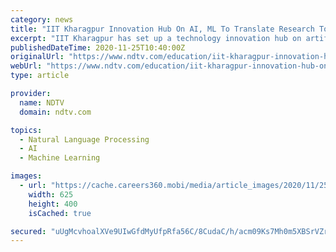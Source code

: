 ```yaml
---
category: news
title: "IIT Kharagpur Innovation Hub On AI, ML To Translate Research To Industrially Scalable Products"
excerpt: "IIT Kharagpur has set up a technology innovation hub on artificial intelligence (AI) and machine learning (ML) to translate academic research to industrially scalable products and processes, a spokesperson said."
publishedDateTime: 2020-11-25T10:40:00Z
originalUrl: "https://www.ndtv.com/education/iit-kharagpur-innovation-hub-on-ai-ml-translate-research-industrially-scalable-products"
webUrl: "https://www.ndtv.com/education/iit-kharagpur-innovation-hub-on-ai-ml-translate-research-industrially-scalable-products"
type: article

provider:
  name: NDTV
  domain: ndtv.com

topics:
  - Natural Language Processing
  - AI
  - Machine Learning

images:
  - url: "https://cache.careers360.mobi/media/article_images/2020/11/25/i46idagg_education_625x300_06_March_20.jpg"
    width: 625
    height: 400
    isCached: true

secured: "uUgMcvhoalXVe9UIwGfdMyUfpRfa56C/8CudaC/h/acm09Ks7Mh0m5XBSrVZrExd0IGE1/QrJ9SMCsHWGZ7HlGQmuPdsZ81Q8NQz7T+P4VH3r/d5k8Scc4DqGfITpCVcvU4wE87SH/KwY2HijML5BHO6UZKjz/IrGg+u3njY4FON2778C9CBl6HFDaavSM6KAF6creJR7Q/mCKpF8VaOnJla6YunD4HaCQForA44NolBWO4+tAWse3toH3z0Ihjth5mBRQu+YU2+bjZrrN/3o2DC6eBeXbeTx/7JBikJN7zjpfafALazdttbYHwmCtU5ri5WkMeYFLGpeDbFo9DnX94K4DjIEQ1qpR+5M8ko1SM=;JAVZzbqh0VSscQS6e9YLeQ=="
---
```


